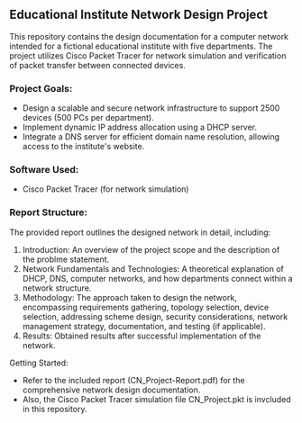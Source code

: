 ## Educational Institute Network Design Project 
 
This repository contains the design documentation for a computer network intended for a fictional educational institute with five departments. The project utilizes Cisco Packet Tracer for network simulation and verification of packet transfer between connected devices. 
 
### Project Goals: 
 
* Design a scalable and secure network infrastructure to support 2500 devices (500 PCs per department). 
* Implement dynamic IP address allocation using a DHCP server. 
* Integrate a DNS server for efficient domain name resolution, allowing access to the institute's website. 
 
### Software Used: 
 
* Cisco Packet Tracer (for network simulation) 
 
### Report Structure: 
 
The provided report outlines the designed network in detail, including: 
 
1. Introduction: An overview of the project scope and the description of the problme statement. 
2. Network Fundamentals and Technologies: A theoretical explanation of DHCP, DNS, computer networks, and how departments connect within a network structure. 
3. Methodology: The approach taken to design the network, encompassing requirements gathering, topology selection, device selection, addressing scheme design, security considerations, network management strategy, documentation, and testing (if applicable). 
5. Results: Obtained results after successful implementation of the network. 
 
Getting Started: 
 
* Refer to the included report (CN_Project-Report.pdf) for the comprehensive network design documentation. 
* Also, the Cisco Packet Tracer simulation file CN_Project.pkt is invcluded in this repository.